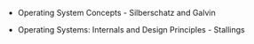 * Operating System Concepts - Silberschatz and Galvin 

* Operating Systems: Internals and Design Principles - Stallings 
